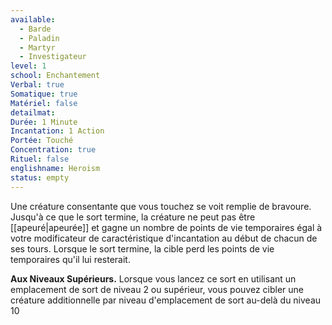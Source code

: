 ```yaml
---
available:
  - Barde
  - Paladin
  - Martyr
  - Investigateur
level: 1
school: Enchantement
Verbal: true
Somatique: true
Matériel: false
detailmat:
Durée: 1 Minute
Incantation: 1 Action
Portée: Touché
Concentration: true
Rituel: false
englishname: Heroism
status: empty
---
```

Une créature consentante que vous touchez se voit remplie de bravoure. Jusqu'à ce que le sort termine, la créature ne peut pas être [[apeuré|apeurée]] et gagne un nombre de points de vie temporaires égal à votre modificateur de caractéristique d'incantation au début de chacun de ses tours. Lorsque le sort termine, la cible perd les points de vie temporaires qu'il lui resterait.

**Aux Niveaux Supérieurs.** Lorsque vous lancez ce sort en utilisant un emplacement de sort de niveau 2 ou supérieur, vous pouvez cibler une créature additionnelle par niveau d'emplacement de sort au-delà du niveau 10
